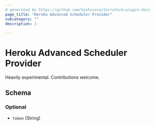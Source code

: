 ```yaml
---
# generated by https://github.com/hashicorp/terraform-plugin-docs
page_title: "Heroku Advanced Scheduler Provider"
subcategory: ""
description: |-
  
---
```


# Heroku Advanced Scheduler Provider

Heavily experimental. Contributions welcome.

<!-- schema generated by tfplugindocs -->
## Schema

### Optional

- `token` (String)

